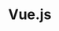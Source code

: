 <!--ci {"name": "Technology - Vue.js", "description": "Fuu bla", "keywords": ["web", "vue.js"]} -->
# Vue.js